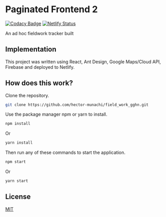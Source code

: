 # Paginated Frontend 2

[![Codacy Badge](https://app.codacy.com/project/badge/Grade/e2622a917bbc4134bb25520c587bd031)](https://www.codacy.com/gh/hector-munachi/paginate_frontend_2/dashboard?utm_source=github.com&amp;utm_medium=referral&amp;utm_content=hector-munachi/paginate_frontend_2&amp;utm_campaign=Badge_Grade)
[![Netlify Status](https://api.netlify.com/api/v1/badges/c1714c90-a555-41c7-bfa9-24c8230281ff/deploy-status)](https://app.netlify.com/sites/hector-talentql-pipline-2/deploys)

An ad hoc fieldwork tracker built 

## Implementation

This project was written using React, Ant Design, Google Maps/Cloud API, Firebase and deployed to Netlify.

## How does this work?

Clone the repository.

```bash
git clone https://github.com/hector-munachi/field_work_gghn.git 
```

Use the package manager npm or yarn to install.

```bash
npm install 
```
Or
```bash
yarn install
```

Then run any of these commands to start the application.

```bash
npm start 
```
Or
```bash
yarn start
```

## License
[MIT](https://choosealicense.com/licenses/mit/)

